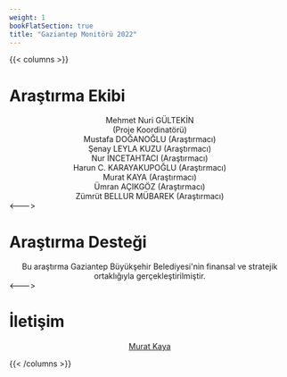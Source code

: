 ```yaml
---
weight: 1
bookFlatSection: true
title: "Gaziantep Monitörü 2022"
---
```


{{< columns >}} 
# Araştırma Ekibi
<center>
Mehmet Nuri GÜLTEKİN<br/> (Proje Koordinatörü)<br/>
Mustafa DOĞANOĞLU (Araştırmacı)<br/>
Şenay LEYLA KUZU (Araştırmacı)<br/>
Nur İNCETAHTACI (Araştırmacı)<br/>
Harun C. KARAYAKUPOĞLU (Araştırmacı)<br/>
Murat KAYA (Araştırmacı)<br/>
Ümran AÇIKGÖZ (Araştırmacı)<br/>
Zümrüt BELLUR MÜBAREK (Araştırmacı)<br/>
</center>
<--->

<h1 align:"center">  Araştırma Desteği </h1>
<center>
Bu araştırma Gaziantep Büyükşehir Belediyesi'nin finansal ve stratejik ortaklığıyla gerçekleştirilmiştir.
</center>
<---> 

<h1 align:"center"> İletişim </h1>
<center>
<a href="mailto:mkayagoc@gmail.com">Murat Kaya</a>
</center>

{{< /columns >}}
